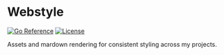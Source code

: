 # Webstyle

[![Go Reference](https://pkg.go.dev/badge/go.seankhliao.com/webstyle.svg)](https://pkg.go.dev/go.seankhliao.com/webstyle)
[![License](https://img.shields.io/github/license/seankhliao/webstyle.svg?style=flat-square)](LICENSE)

Assets and mardown rendering for consistent styling across my projects.
